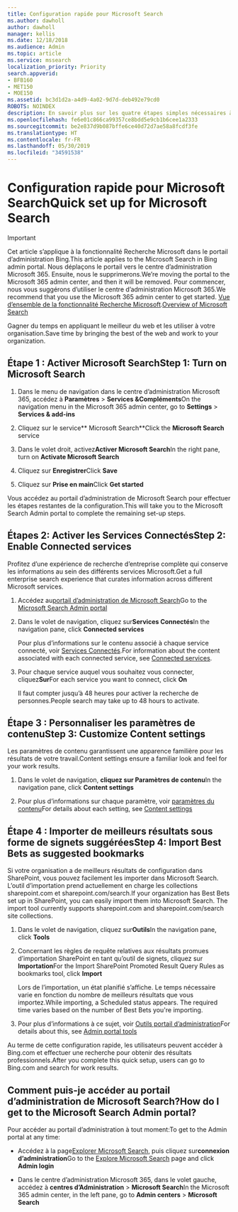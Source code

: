 ```yaml
---
title: Configuration rapide pour Microsoft Search
ms.author: dawholl
author: dawholl
manager: kellis
ms.date: 12/18/2018
ms.audience: Admin
ms.topic: article
ms.service: mssearch
localization_priority: Priority
search.appverid:
- BFB160
- MET150
- MOE150
ms.assetid: bc3d1d2a-a4d9-4a02-9d7d-deb492e79cd0
ROBOTS: NOINDEX
description: En savoir plus sur les quatre étapes simples nécessaires à l’activation et l’utilisation de Microsoft Search.
ms.openlocfilehash: fe6e01c866ca99357ce8bdd5e9cb1b6cee1a2333
ms.sourcegitcommit: be2e837d9b087bffe6ce40d72d7ae58a8fcdf3fe
ms.translationtype: HT
ms.contentlocale: fr-FR
ms.lasthandoff: 05/30/2019
ms.locfileid: "34591538"
---
```

# <a name="quick-set-up-for-microsoft-search"></a><span data-ttu-id="bd61e-103">Configuration rapide pour Microsoft Search</span><span class="sxs-lookup"><span data-stu-id="bd61e-103">Quick set up for Microsoft Search</span></span>

> [!IMPORTANT]
> <span data-ttu-id="bd61e-104">Cet article s’applique à la fonctionnalité Recherche Microsoft dans le portail d’administration Bing.</span><span class="sxs-lookup"><span data-stu-id="bd61e-104">This article applies to the Microsoft Search in Bing admin portal.</span></span> <span data-ttu-id="bd61e-105">Nous déplaçons le portail vers le centre d’administration Microsoft 365. Ensuite, nous le supprimerons.</span><span class="sxs-lookup"><span data-stu-id="bd61e-105">We’re moving the portal to the Microsoft 365 admin center, and then it will be removed.</span></span> <span data-ttu-id="bd61e-106">Pour commencer, nous vous suggérons d’utiliser le centre d’administration Microsoft 365.</span><span class="sxs-lookup"><span data-stu-id="bd61e-106">We recommend that you use the Microsoft 365 admin center to get started.</span></span> <span data-ttu-id="bd61e-107">[Vue d’ensemble de la fonctionnalité Recherche Microsoft](overview-microsoft-search.md).</span><span class="sxs-lookup"><span data-stu-id="bd61e-107">[Overview of Microsoft Search](overview-microsoft-search.md)</span></span>
    
<span data-ttu-id="bd61e-108">Gagner du temps en appliquant le meilleur du web et les utiliser à votre organisation.</span><span class="sxs-lookup"><span data-stu-id="bd61e-108">Save time by bringing the best of the web and work to your organization.</span></span>
  
## <a name="step-1-turn-on-microsoft-search"></a><span data-ttu-id="bd61e-109">Étape 1 : Activer Microsoft Search</span><span class="sxs-lookup"><span data-stu-id="bd61e-109">Step 1: Turn on Microsoft Search</span></span>

1. <span data-ttu-id="bd61e-110">Dans le menu de navigation dans le centre d’administration Microsoft 365, accédez à **Paramètres** \> **Services &amp;Compléments**</span><span class="sxs-lookup"><span data-stu-id="bd61e-110">On the navigation menu in the Microsoft 365 admin center, go to **Settings** \> **Services &amp; add-ins**</span></span>
    
2. <span data-ttu-id="bd61e-111">Cliquez sur le service\*\* Microsoft Search\*\*</span><span class="sxs-lookup"><span data-stu-id="bd61e-111">Click the **Microsoft Search** service</span></span> 
    
3. <span data-ttu-id="bd61e-112">Dans le volet droit, activez**Activer Microsoft Search**</span><span class="sxs-lookup"><span data-stu-id="bd61e-112">In the right pane, turn on **Activate Microsoft Search**</span></span>
    
4. <span data-ttu-id="bd61e-113">Cliquez sur **Enregistrer**</span><span class="sxs-lookup"><span data-stu-id="bd61e-113">Click **Save**</span></span>
    
5. <span data-ttu-id="bd61e-114">Cliquez sur **Prise en main**</span><span class="sxs-lookup"><span data-stu-id="bd61e-114">Click **Get started**</span></span>
  
<span data-ttu-id="bd61e-115">Vous accédez au portail d’administration de Microsoft Search pour effectuer les étapes restantes de la configuration.</span><span class="sxs-lookup"><span data-stu-id="bd61e-115">This will take you to the Microsoft Search Admin portal to complete the remaining set-up steps.</span></span>
    
## <a name="step-2-enable-connected-services"></a><span data-ttu-id="bd61e-116">Étapes 2: Activer les Services Connectés</span><span class="sxs-lookup"><span data-stu-id="bd61e-116">Step 2: Enable Connected services</span></span>

<span data-ttu-id="bd61e-117">Profitez d’une expérience de recherche d’entreprise complète qui conserve les informations au sein des différents services Microsoft.</span><span class="sxs-lookup"><span data-stu-id="bd61e-117">Get a full enterprise search experience that curates information across different Microsoft services.</span></span>
  
1. <span data-ttu-id="bd61e-118">Accédez au[portail d’administration de Microsoft Search](https://www.bingforbusiness.com/admin)</span><span class="sxs-lookup"><span data-stu-id="bd61e-118">Go to the [Microsoft Search Admin portal](https://www.bingforbusiness.com/admin)</span></span>
    
2. <span data-ttu-id="bd61e-119">Dans le volet de navigation, cliquez sur**Services Connectés**</span><span class="sxs-lookup"><span data-stu-id="bd61e-119">In the navigation pane, click **Connected services**</span></span>
    
    <span data-ttu-id="bd61e-120">Pour plus d’informations sur le contenu associé à chaque service connecté, voir [Services Connectés](connected-services.md).</span><span class="sxs-lookup"><span data-stu-id="bd61e-120">For information about the content associated with each connected service, see [Connected services](connected-services.md).</span></span>
    
3. <span data-ttu-id="bd61e-121">Pour chaque service auquel vous souhaitez vous connecter, cliquez**Sur**</span><span class="sxs-lookup"><span data-stu-id="bd61e-121">For each service you want to connect, click **On**</span></span>
    
    <span data-ttu-id="bd61e-122">Il faut compter jusqu’à 48 heures pour activer la recherche de personnes.</span><span class="sxs-lookup"><span data-stu-id="bd61e-122">People search may take up to 48 hours to activate.</span></span>
    
## <a name="step-3-customize-content-settings"></a><span data-ttu-id="bd61e-123">Étape 3 : Personnaliser les paramètres de contenu</span><span class="sxs-lookup"><span data-stu-id="bd61e-123">Step 3: Customize Content settings</span></span>

<span data-ttu-id="bd61e-124">Les paramètres de contenu garantissent une apparence familière pour les résultats de votre travail.</span><span class="sxs-lookup"><span data-stu-id="bd61e-124">Content settings ensure a familiar look and feel for your work results.</span></span> 
  
1. <span data-ttu-id="bd61e-125">Dans le volet de navigation, **cliquez sur Paramètres de contenu**</span><span class="sxs-lookup"><span data-stu-id="bd61e-125">In the navigation pane, click **Content settings**</span></span>
    
2. <span data-ttu-id="bd61e-126">Pour plus d’informations sur chaque paramètre, voir [paramètres du contenu](content-settings.md)</span><span class="sxs-lookup"><span data-stu-id="bd61e-126">For details about each setting, see [Content settings](content-settings.md)</span></span>
    
## <a name="step-4-import-best-bets-as-suggested-bookmarks"></a><span data-ttu-id="bd61e-127">Étape 4 : Importer de meilleurs résultats sous forme de signets suggérées</span><span class="sxs-lookup"><span data-stu-id="bd61e-127">Step 4: Import Best Bets as suggested bookmarks</span></span>

<span data-ttu-id="bd61e-p102">Si votre organisation a de meilleurs résultats de configuration dans SharePoint, vous pouvez facilement les importer dans Microsoft Search. L’outil d’importation prend actuellement en charge les collections sharepoint.com et sharepoint.com/search.</span><span class="sxs-lookup"><span data-stu-id="bd61e-p102">If your organization has Best Bets set up in SharePoint, you can easily import them into Microsoft Search. The import tool currently supports sharepoint.com and sharepoint.com/search site collections.</span></span> 
  
1. <span data-ttu-id="bd61e-130">Dans le volet de navigation, cliquez sur**Outils**</span><span class="sxs-lookup"><span data-stu-id="bd61e-130">In the navigation pane, click **Tools**</span></span>
    
2. <span data-ttu-id="bd61e-131">Concernant les règles de requête relatives aux résultats promues d’importation SharePoint en tant qu’outil de signets, cliquez sur **Importation**</span><span class="sxs-lookup"><span data-stu-id="bd61e-131">For the Import SharePoint Promoted Result Query Rules as bookmarks tool, click **Import**</span></span>
    
    <span data-ttu-id="bd61e-p103">Lors de l’importation, un état planifié s’affiche. Le temps nécessaire varie en fonction du nombre de meilleurs résultats que vous importez.</span><span class="sxs-lookup"><span data-stu-id="bd61e-p103">While importing, a Scheduled status appears. The required time varies based on the number of Best Bets you're importing.</span></span>
    
3. <span data-ttu-id="bd61e-134">Pour plus d’informations à ce sujet, voir [Outils portail d’administration](admin-portal-tools.md)</span><span class="sxs-lookup"><span data-stu-id="bd61e-134">For details about this, see [Admin portal tools](admin-portal-tools.md)</span></span>
    
<span data-ttu-id="bd61e-135">Au terme de cette configuration rapide, les utilisateurs peuvent accéder à Bing.com et effectuer une recherche pour obtenir des résultats professionnels.</span><span class="sxs-lookup"><span data-stu-id="bd61e-135">After you complete this quick setup, users can go to Bing.com and search for work results.</span></span> 
  
## <a name="how-do-i-get-to-the-microsoft-search-admin-portal"></a><span data-ttu-id="bd61e-136">Comment puis-je accéder au portail d’administration de Microsoft Search?</span><span class="sxs-lookup"><span data-stu-id="bd61e-136">How do I get to the Microsoft Search Admin portal?</span></span>

<span data-ttu-id="bd61e-137">Pour accéder au portail d’administration à tout moment:</span><span class="sxs-lookup"><span data-stu-id="bd61e-137">To get to the Admin portal at any time:</span></span>
  
- <span data-ttu-id="bd61e-138">Accédez à la page[Explorer Microsoft Search](https://www.bing.com/business/explore), puis cliquez sur**connexion d’administration**</span><span class="sxs-lookup"><span data-stu-id="bd61e-138">Go to the [Explore Microsoft Search](https://www.bing.com/business/explore) page and click **Admin login**</span></span>
    
- <span data-ttu-id="bd61e-139">Dans le centre d’administration Microsoft 365, dans le volet gauche, accédez à **centres d’Administration** \> **Microsoft Search**</span><span class="sxs-lookup"><span data-stu-id="bd61e-139">In the Microsoft 365 admin center, in the left pane, go to **Admin centers** \> **Microsoft Search**</span></span>

  


